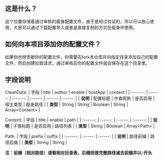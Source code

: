 ## 这是什么？

这个位置存储着通过审核的瘦身配置文件，由于是经过验证的，所以可以放心使用，大家可以通过下载配置导入或者是直接复制的方式在瘦身中使用。

## 如何向本项目添加你的配置文件？

如果你也想贡献你的配置文件，你需要先fork本仓库并向指定目录添加自己的配置文件，然后创建拉取请求，通过审核后你的配置文件就会保存在这个目录里。

## 字段说明
CleanData:
| 字段 | title | author | enable | hostApp | content |
| :------: | :-----: | :------: | :-----: | :-----: | :-----: |
| **说明** | 配置标题 | 作者昵称 | 是否启用 | 宿主类型 | 瘦身路径 |
| **类型** | String | String | Boolean | String | Array\<Content\> |

Content:
| 字段 | title | enable | path |
| :------: | :-----: | :-----: | :------: |
| **说明** | 子类标题 | 是否启用 | 路径列表 |
| **类型** | String | Boolean | Array\<Path\> |

Path:
| 字段 | prefix | suffix |
| :------: | :-----: | :-----: |
| **说明** | 路径前缀 | 路径后缀 |
| **类型** | String | String |

**注：前缀（相对路径）请看相对目录表，后缀则是完整路径减去前缀并以**`/`**开头**
